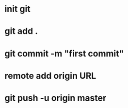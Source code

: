 <h1>init git</h1>
<h1>git add .</h1>
<h1>git commit -m "first commit"</h1>
<h1>remote add origin URL</h1>
<h1>git push -u origin master </h1>
